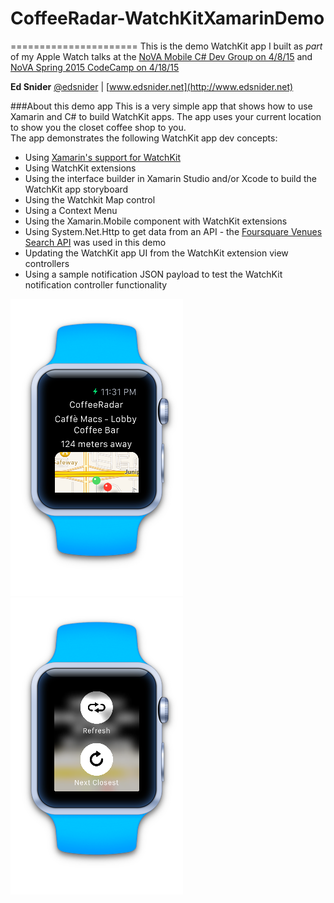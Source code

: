 # CoffeeRadar-WatchKitXamarinDemo
======================
This is the demo WatchKit app I built as *part* of my Apple Watch talks at the [NoVA Mobile C# Dev Group on 4/8/15](http://www.meetup.com/novamobiledev/events/220913256/) and [NoVA Spring 2015 CodeCamp on 4/18/15](http://www.novacodecamp.org)

**Ed Snider** [@edsnider](http://www.twitter.com/edsnider) | [www.edsnider.net](http://www.edsnider.net)

###About this demo app
This is a very simple app that shows how to use Xamarin and C# to build WatchKit apps.  The app uses your current location to show you the closet coffee shop to you.  
The app demonstrates the following WatchKit app dev concepts:

- Using [Xamarin's support for WatchKit](http://developer.xamarin.com/guides/ios/watch/)
- Using WatchKit extensions
- Using the interface builder in Xamarin Studio and/or Xcode to build the WatchKit app storyboard
- Using the Watchkit Map control
- Using a Context Menu
- Using the Xamarin.Mobile component with WatchKit extensions
- Using System.Net.Http to get data from an API - the [Foursquare Venues Search API](https://developer.foursquare.com/docs/venues/search) was used in this demo
- Updating the WatchKit app UI from the WatchKit extension view controllers
- Using a sample notification JSON payload to test the WatchKit notification controller functionality

![](https://raw.githubusercontent.com/edsnider/CoffeeRadar-WatchKitXamarinDemo/master/Screenshots/coffeeradar_mainscreen.png)
![](https://raw.githubusercontent.com/edsnider/CoffeeRadar-WatchKitXamarinDemo/master/Screenshots/coffeeradar_contextmenu.png)

